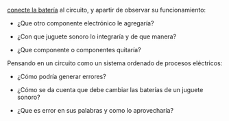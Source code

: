 [conecte la batería](solucion001.md) al circuito, y apartir de observar su funcionamiento:

- ¿Que otro componente electrónico le agregaría?

- ¿Con que juguete sonoro lo integraría y de que manera?

- ¿Que componente o componentes quitaría?

Pensando en un circuito como un sistema ordenado de procesos eléctricos:

- ¿Cómo podría generar errores?

- ¿Cómo se da cuenta que debe cambiar las baterías de un juguete sonoro?

- ¿Que es error en sus palabras y como lo aprovecharía?
















